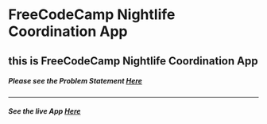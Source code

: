 # FreeCodeCamp Nightlife Coordination App

## this is FreeCodeCamp Nightlife Coordination App 

##### Please see the Problem Statement [Here](https://www.freecodecamp.org/challenges/build-a-nightlife-coordination-app)

---

##### See the live App [Here](https://zomato-app.glitch.me)
